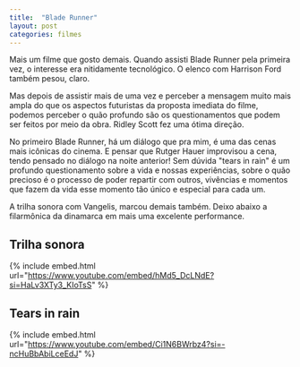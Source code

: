 ```yaml
---
title:  "Blade Runner"
layout: post
categories: filmes 
---
```


Mais um filme que gosto demais. Quando assisti Blade Runner pela primeira vez, o interesse era nitidamente tecnológico. O elenco com Harrison Ford também pesou, claro.   


Mas depois de assistir mais de uma vez e perceber a mensagem muito mais ampla do que os aspectos futuristas da proposta imediata do filme, podemos perceber o quão profundo são os questionamentos que podem ser feitos por meio da obra. Ridley Scott fez uma ótima direção.

No primeiro Blade Runner, há um diálogo que pra mim, é uma das cenas mais icônicas do cinema. E pensar que Rutger Hauer improvisou a cena, tendo pensado no diálogo na noite anterior! Sem dúvida "tears in rain" é um profundo questionamento sobre a vida e nossas experiências, sobre o quão precioso é o processo de poder repartir com outros, vivências e momentos que fazem da vida esse momento tão único e especial para cada um. 

A trilha sonora com Vangelis, marcou demais também. Deixo abaixo a filarmônica da dinamarca em mais uma excelente performance. 

## Trilha sonora

{% include embed.html url="https://www.youtube.com/embed/hMd5_DcLNdE?si=HaLv3XTy3_KIoTsS" %}

## Tears in rain

{% include embed.html url="https://www.youtube.com/embed/Ci1N6BWrbz4?si=-ncHuBbAbiLceEdJ" %}

